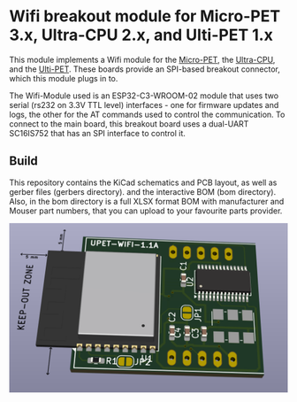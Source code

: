 
Wifi breakout module for Micro-PET 3.x, Ultra-CPU 2.x, and Ulti-PET 1.x
=======================================================================

This module implements a Wifi module for the [Micro-PET](), the [Ultra-CPU](https://github.com/fachat/csa_ultracpu), and the [Ulti-PET](https://github.com/fachat/cbm_ultipet). These boards provide an SPI-based breakout connector, which this module plugs in to.

The Wifi-Module used is an ESP32-C3-WROOM-02 module that uses two serial (rs232 on 3.3V TTL level) interfaces - one for firmware updates and logs, the other for the AT commands used to control the communication.
To connect to the main board, this breakout board uses a dual-UART SC16IS752 that has an SPI interface to control it.

Build
-----

This repository contains the KiCad schematics and PCB layout, as well as gerber files (gerbers directory). and the interactive BOM (bom directory).
Also, in the bom directory is a full XLSX format BOM with manufacturer and Mouser part numbers, that you can upload to your favourite parts provider.

![3D view of the board](images/3dview.png)

